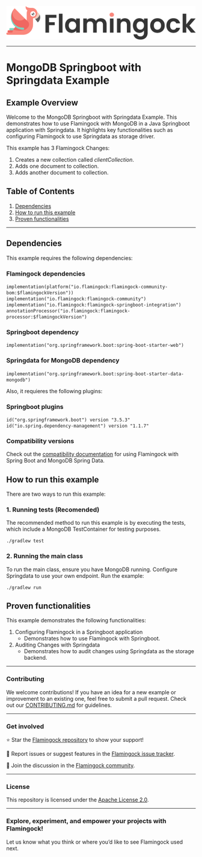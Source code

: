 ![Header Image](../../misc/logo-with-text.png)
___

# MongoDB Springboot with Springdata Example

## Example Overview

Welcome to the MongoDB Springboot with Springdata Example. This demonstrates how to use Flamingock with MongoDB in a
Java Springboot application with Springdata. It highlights key functionalities such as configuring Flamingock to use
Springdata as storage driver.

This example has 3 Flamingock Changes:
1. Creates a new collection called *clientCollection*.
2. Adds one document to collection.
3. Adds another document to collection.

## Table of Contents

1. [Dependencies](#dependencies)
2. [How to run this example](#how-to-run-this-example)
3. [Proven functionalities](#proven-functionalities)

---

## Dependencies

This example requires the following dependencies:
### Flamingock dependencies
    implementation(platform("io.flamingock:flamingock-community-bom:$flamingockVersion"))
    implementation("io.flamingock:flamingock-community")
    implementation("io.flamingock:flamingock-springboot-integration")
    annotationProcessor("io.flamingock:flamingock-processor:$flamingockVersion")

### Springboot dependency
    implementation("org.springframework.boot:spring-boot-starter-web")

### Springdata for MongoDB dependency
    implementation("org.springframework.boot:spring-boot-starter-data-mongodb")

Also, it requieres the following plugins:
### Springboot plugins
    id("org.springframework.boot") version "3.5.3"
    id("io.spring.dependency-management") version "1.1.7"

### Compatibility versions

Check out the [compatibility documentation](compatibility_versions.md) for using Flamingock with Spring Boot and MongoDB Spring Data.

## How to run this example

There are two ways to run this example:

### 1. Running tests (Recomended)
The recommended method to run this example is by executing the tests, which include a MongoDB TestContainer for testing
purposes.
```shell
./gradlew test
```

### 2. Running the main class
To run the main class, ensure you have MongoDB running. Configure Springdata to use your own endpoint.
Run the example:
```shell
./gradlew run
```

## Proven functionalities

This example demonstrates the following functionalities:
1. Configuring Flamingock in a Springboot application
   - Demonstrates how to use Flamingock with Springboot.
2. Auditing Changes with Springdata
   - Demonstrates how to audit changes using Springdata as the storage backend.

___

### Contributing
We welcome contributions! If you have an idea for a new example or improvement to an existing one, feel free to submit a
pull request. Check out our [CONTRIBUTING.md](../../CONTRIBUTING.md) for guidelines.

___

### Get involved
⭐ Star the [Flamingock repository](https://github.com/flamingock/flamingock-java) to show your support!

🐞 Report issues or suggest features in the [Flamingock issue tracker](https://github.com/flamingock/flamingock-java/issues).

💬 Join the discussion in the [Flamingock community](https://github.com/flamingock/flamingock-java/discussions).

___

### License
This repository is licensed under the [Apache License 2.0](../../LICENSE.md).

___

### Explore, experiment, and empower your projects with Flamingock!
Let us know what you think or where you’d like to see Flamingock used next.
